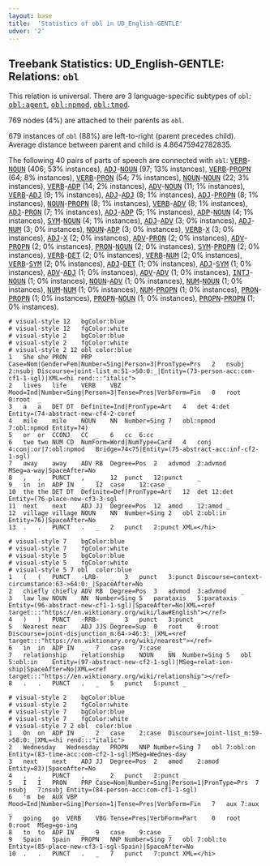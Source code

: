 ```yaml
---
layout: base
title:  'Statistics of obl in UD_English-GENTLE'
udver: '2'
---
```


## Treebank Statistics: UD_English-GENTLE: Relations: `obl`

This relation is universal.
There are 3 language-specific subtypes of `obl`: <tt><a href="en_gentle-dep-obl-agent.html">obl:agent</a></tt>, <tt><a href="en_gentle-dep-obl-npmod.html">obl:npmod</a></tt>, <tt><a href="en_gentle-dep-obl-tmod.html">obl:tmod</a></tt>.

769 nodes (4%) are attached to their parents as `obl`.

679 instances of `obl` (88%) are left-to-right (parent precedes child).
Average distance between parent and child is 4.86475942782835.

The following 40 pairs of parts of speech are connected with `obl`: <tt><a href="en_gentle-pos-VERB.html">VERB</a></tt>-<tt><a href="en_gentle-pos-NOUN.html">NOUN</a></tt> (406; 53% instances), <tt><a href="en_gentle-pos-ADJ.html">ADJ</a></tt>-<tt><a href="en_gentle-pos-NOUN.html">NOUN</a></tt> (97; 13% instances), <tt><a href="en_gentle-pos-VERB.html">VERB</a></tt>-<tt><a href="en_gentle-pos-PROPN.html">PROPN</a></tt> (64; 8% instances), <tt><a href="en_gentle-pos-VERB.html">VERB</a></tt>-<tt><a href="en_gentle-pos-PRON.html">PRON</a></tt> (54; 7% instances), <tt><a href="en_gentle-pos-NOUN.html">NOUN</a></tt>-<tt><a href="en_gentle-pos-NOUN.html">NOUN</a></tt> (22; 3% instances), <tt><a href="en_gentle-pos-VERB.html">VERB</a></tt>-<tt><a href="en_gentle-pos-ADP.html">ADP</a></tt> (14; 2% instances), <tt><a href="en_gentle-pos-ADV.html">ADV</a></tt>-<tt><a href="en_gentle-pos-NOUN.html">NOUN</a></tt> (11; 1% instances), <tt><a href="en_gentle-pos-VERB.html">VERB</a></tt>-<tt><a href="en_gentle-pos-ADJ.html">ADJ</a></tt> (9; 1% instances), <tt><a href="en_gentle-pos-ADJ.html">ADJ</a></tt>-<tt><a href="en_gentle-pos-ADJ.html">ADJ</a></tt> (8; 1% instances), <tt><a href="en_gentle-pos-ADJ.html">ADJ</a></tt>-<tt><a href="en_gentle-pos-PROPN.html">PROPN</a></tt> (8; 1% instances), <tt><a href="en_gentle-pos-NOUN.html">NOUN</a></tt>-<tt><a href="en_gentle-pos-PROPN.html">PROPN</a></tt> (8; 1% instances), <tt><a href="en_gentle-pos-VERB.html">VERB</a></tt>-<tt><a href="en_gentle-pos-ADV.html">ADV</a></tt> (8; 1% instances), <tt><a href="en_gentle-pos-ADJ.html">ADJ</a></tt>-<tt><a href="en_gentle-pos-PRON.html">PRON</a></tt> (7; 1% instances), <tt><a href="en_gentle-pos-ADJ.html">ADJ</a></tt>-<tt><a href="en_gentle-pos-ADP.html">ADP</a></tt> (5; 1% instances), <tt><a href="en_gentle-pos-ADP.html">ADP</a></tt>-<tt><a href="en_gentle-pos-NOUN.html">NOUN</a></tt> (4; 1% instances), <tt><a href="en_gentle-pos-SYM.html">SYM</a></tt>-<tt><a href="en_gentle-pos-NOUN.html">NOUN</a></tt> (4; 1% instances), <tt><a href="en_gentle-pos-ADJ.html">ADJ</a></tt>-<tt><a href="en_gentle-pos-ADV.html">ADV</a></tt> (3; 0% instances), <tt><a href="en_gentle-pos-ADJ.html">ADJ</a></tt>-<tt><a href="en_gentle-pos-NUM.html">NUM</a></tt> (3; 0% instances), <tt><a href="en_gentle-pos-NOUN.html">NOUN</a></tt>-<tt><a href="en_gentle-pos-ADP.html">ADP</a></tt> (3; 0% instances), <tt><a href="en_gentle-pos-VERB.html">VERB</a></tt>-<tt><a href="en_gentle-pos-X.html">X</a></tt> (3; 0% instances), <tt><a href="en_gentle-pos-ADJ.html">ADJ</a></tt>-<tt><a href="en_gentle-pos-X.html">X</a></tt> (2; 0% instances), <tt><a href="en_gentle-pos-ADV.html">ADV</a></tt>-<tt><a href="en_gentle-pos-PRON.html">PRON</a></tt> (2; 0% instances), <tt><a href="en_gentle-pos-ADV.html">ADV</a></tt>-<tt><a href="en_gentle-pos-PROPN.html">PROPN</a></tt> (2; 0% instances), <tt><a href="en_gentle-pos-PRON.html">PRON</a></tt>-<tt><a href="en_gentle-pos-NOUN.html">NOUN</a></tt> (2; 0% instances), <tt><a href="en_gentle-pos-SYM.html">SYM</a></tt>-<tt><a href="en_gentle-pos-PROPN.html">PROPN</a></tt> (2; 0% instances), <tt><a href="en_gentle-pos-VERB.html">VERB</a></tt>-<tt><a href="en_gentle-pos-DET.html">DET</a></tt> (2; 0% instances), <tt><a href="en_gentle-pos-VERB.html">VERB</a></tt>-<tt><a href="en_gentle-pos-NUM.html">NUM</a></tt> (2; 0% instances), <tt><a href="en_gentle-pos-VERB.html">VERB</a></tt>-<tt><a href="en_gentle-pos-SYM.html">SYM</a></tt> (2; 0% instances), <tt><a href="en_gentle-pos-ADJ.html">ADJ</a></tt>-<tt><a href="en_gentle-pos-DET.html">DET</a></tt> (1; 0% instances), <tt><a href="en_gentle-pos-ADJ.html">ADJ</a></tt>-<tt><a href="en_gentle-pos-SYM.html">SYM</a></tt> (1; 0% instances), <tt><a href="en_gentle-pos-ADV.html">ADV</a></tt>-<tt><a href="en_gentle-pos-ADJ.html">ADJ</a></tt> (1; 0% instances), <tt><a href="en_gentle-pos-ADV.html">ADV</a></tt>-<tt><a href="en_gentle-pos-ADV.html">ADV</a></tt> (1; 0% instances), <tt><a href="en_gentle-pos-INTJ.html">INTJ</a></tt>-<tt><a href="en_gentle-pos-NOUN.html">NOUN</a></tt> (1; 0% instances), <tt><a href="en_gentle-pos-NOUN.html">NOUN</a></tt>-<tt><a href="en_gentle-pos-ADV.html">ADV</a></tt> (1; 0% instances), <tt><a href="en_gentle-pos-NUM.html">NUM</a></tt>-<tt><a href="en_gentle-pos-NOUN.html">NOUN</a></tt> (1; 0% instances), <tt><a href="en_gentle-pos-NUM.html">NUM</a></tt>-<tt><a href="en_gentle-pos-NUM.html">NUM</a></tt> (1; 0% instances), <tt><a href="en_gentle-pos-NUM.html">NUM</a></tt>-<tt><a href="en_gentle-pos-PROPN.html">PROPN</a></tt> (1; 0% instances), <tt><a href="en_gentle-pos-PRON.html">PRON</a></tt>-<tt><a href="en_gentle-pos-PROPN.html">PROPN</a></tt> (1; 0% instances), <tt><a href="en_gentle-pos-PROPN.html">PROPN</a></tt>-<tt><a href="en_gentle-pos-NOUN.html">NOUN</a></tt> (1; 0% instances), <tt><a href="en_gentle-pos-PROPN.html">PROPN</a></tt>-<tt><a href="en_gentle-pos-PROPN.html">PROPN</a></tt> (1; 0% instances).


~~~ conllu
# visual-style 12	bgColor:blue
# visual-style 12	fgColor:white
# visual-style 2	bgColor:blue
# visual-style 2	fgColor:white
# visual-style 2 12 obl	color:blue
1	She	she	PRON	PRP	Case=Nom|Gender=Fem|Number=Sing|Person=3|PronType=Prs	2	nsubj	2:nsubj	Discourse=joint-list_m:51->50:0:_|Entity=(73-person-acc:com-cf1-1-sgl)|XML=<hi rend:::"italic">
2	lives	life	VERB	VBZ	Mood=Ind|Number=Sing|Person=3|Tense=Pres|VerbForm=Fin	0	root	0:root	_
3	a	a	DET	DT	Definite=Ind|PronType=Art	4	det	4:det	Entity=(74-abstract-new-cf4-2-coref
4	mile	mile	NOUN	NN	Number=Sing	7	obl:npmod	7:obl:npmod	Entity=74)
5	or	or	CCONJ	CC	_	6	cc	6:cc	_
6	two	two	NUM	CD	NumForm=Word|NumType=Card	4	conj	4:conj:or|7:obl:npmod	Bridge=74<75|Entity=(75-abstract-acc:inf-cf2-1-sgl)
7	away	away	ADV	RB	Degree=Pos	2	advmod	2:advmod	MSeg=a-way|SpaceAfter=No
8	,	,	PUNCT	,	_	12	punct	12:punct	_
9	in	in	ADP	IN	_	12	case	12:case	_
10	the	the	DET	DT	Definite=Def|PronType=Art	12	det	12:det	Entity=(76-place-new-cf3-3-sgl
11	next	next	ADJ	JJ	Degree=Pos	12	amod	12:amod	_
12	village	village	NOUN	NN	Number=Sing	2	obl	2:obl:in	Entity=76)|SpaceAfter=No
13	.	.	PUNCT	.	_	2	punct	2:punct	XML=</hi>

~~~


~~~ conllu
# visual-style 7	bgColor:blue
# visual-style 7	fgColor:white
# visual-style 5	bgColor:blue
# visual-style 5	fgColor:white
# visual-style 5 7 obl	color:blue
1	(	(	PUNCT	-LRB-	_	3	punct	3:punct	Discourse=context-circumstance:63->64:0:_|SpaceAfter=No
2	chiefly	chiefly	ADV	RB	Degree=Pos	3	advmod	3:advmod	_
3	law	law	NOUN	NN	Number=Sing	5	parataxis	5:parataxis	Entity=(96-abstract-new-cf1-1-sgl)|SpaceAfter=No|XML=<ref target:::"https://en.wiktionary.org/wiki/law#English"></ref>
4	)	)	PUNCT	-RRB-	_	3	punct	3:punct	_
5	Nearest	near	ADJ	JJS	Degree=Sup	0	root	0:root	Discourse=joint-disjunction_m:64->46:3:_|XML=<ref target:::"https://en.wiktionary.org/wiki/nearest"></ref>
6	in	in	ADP	IN	_	7	case	7:case	_
7	relationship	relationship	NOUN	NN	Number=Sing	5	obl	5:obl:in	Entity=(97-abstract-new-cf2-1-sgl)|MSeg=relat-ion-ship|SpaceAfter=No|XML=<ref target:::"https://en.wiktionary.org/wiki/relationship"></ref>
8	.	.	PUNCT	.	_	5	punct	5:punct	_

~~~


~~~ conllu
# visual-style 2	bgColor:blue
# visual-style 2	fgColor:white
# visual-style 7	bgColor:blue
# visual-style 7	fgColor:white
# visual-style 7 2 obl	color:blue
1	On	on	ADP	IN	_	2	case	2:case	Discourse=joint-list_m:59->58:0:_|XML=<hi rend:::"italic">
2	Wednesday	Wednesday	PROPN	NNP	Number=Sing	7	obl	7:obl:on	Entity=(83-time-acc:com-cf2-1-sgl|MSeg=Wednes-day
3	next	next	ADJ	JJ	Degree=Pos	2	amod	2:amod	Entity=83)|SpaceAfter=No
4	,	,	PUNCT	,	_	2	punct	2:punct	_
5	I	I	PRON	PRP	Case=Nom|Number=Sing|Person=1|PronType=Prs	7	nsubj	7:nsubj	Entity=(84-person-acc:com-cf1-1-sgl)
6	'm	be	AUX	VBP	Mood=Ind|Number=Sing|Person=1|Tense=Pres|VerbForm=Fin	7	aux	7:aux	_
7	going	go	VERB	VBG	Tense=Pres|VerbForm=Part	0	root	0:root	MSeg=go-ing
8	to	to	ADP	IN	_	9	case	9:case	_
9	Spain	Spain	PROPN	NNP	Number=Sing	7	obl	7:obl:to	Entity=(85-place-new-cf3-1-sgl-Spain)|SpaceAfter=No
10	.	.	PUNCT	.	_	7	punct	7:punct	XML=</hi>

~~~


